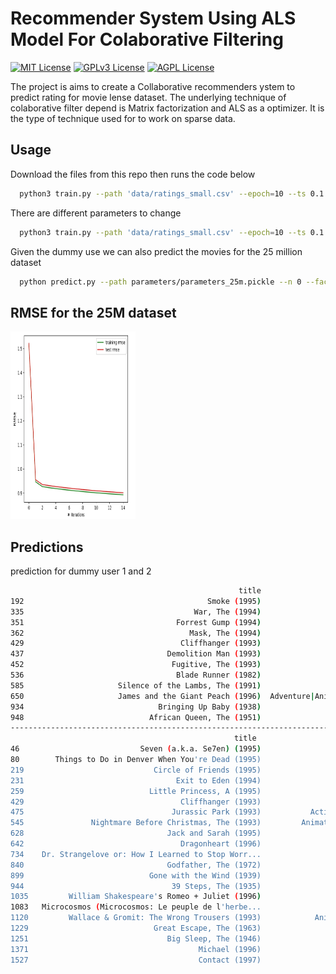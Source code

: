 # Recommender System Using ALS Model For Colaborative Filtering

[![MIT License](https://img.shields.io/badge/License-MIT-green.svg)](https://choosealicense.com/licenses/mit/)
[![GPLv3 License](https://img.shields.io/badge/License-GPL%20v3-yellow.svg)](https://opensource.org/licenses/)
[![AGPL License](https://img.shields.io/badge/license-AGPL-blue.svg)](http://www.gnu.org/licenses/agpl-3.0)


The project is aims to create a Collaborative recommenders ystem to predict rating for movie lense dataset. The underlying technique of colaborative filter depend is Matrix factorization and ALS as a optimizer. It is the type of technique used for to work on sparse data.




## Usage

Download the files from this repo then runs the code below

```bash
  python3 train.py --path 'data/ratings_small.csv' --epoch=10 --ts 0.1
```
There are different parameters to change
```bash
  python3 train.py --path 'data/ratings_small.csv' --epoch=10 --ts 0.1 lamda 0.01 thau 0.01
```
Given the dummy use we can also predict the movies for the 25 million dataset
```bash
  python predict.py --path parameters/parameters_25m.pickle --n 0 --fact 1
```

## RMSE for the 25M dataset
<img
  src="/docs/metrics_with_featues_25m_page-0001.jpg"
  alt="Alt text"
  title="Optional title"
  style="display: inline-block; max-width: 200px;height:300px">
  
## Predictions
prediction for dummy user 1 and 2
```bash
                                                   title                                        genres
192                                         Smoke (1995)                                  Comedy|Drama
335                                      War, The (1994)                           Adventure|Drama|War
351                                  Forrest Gump (1994)                      Comedy|Drama|Romance|War
362                                     Mask, The (1994)                   Action|Comedy|Crime|Fantasy
429                                   Cliffhanger (1993)                     Action|Adventure|Thriller
437                                Demolition Man (1993)                       Action|Adventure|Sci-Fi
452                                 Fugitive, The (1993)                                      Thriller
536                                  Blade Runner (1982)                        Action|Sci-Fi|Thriller
585                     Silence of the Lambs, The (1991)                         Crime|Horror|Thriller
650                     James and the Giant Peach (1996)  Adventure|Animation|Children|Fantasy|Musical
934                              Bringing Up Baby (1938)                                Comedy|Romance
948                            African Queen, The (1951)                  Adventure|Comedy|Romance
------------------------------------------------------------------------------------------------------
                                                  title                                     genres
46                           Seven (a.k.a. Se7en) (1995)                           Mystery|Thriller
80        Things to Do in Denver When You're Dead (1995)                        Crime|Drama|Romance
219                             Circle of Friends (1995)                              Drama|Romance
231                                  Exit to Eden (1994)                                     Comedy
259                            Little Princess, A (1995)                             Children|Drama
429                                   Cliffhanger (1993)                  Action|Adventure|Thriller
475                                 Jurassic Park (1993)           Action|Adventure|Sci-Fi|Thriller
545               Nightmare Before Christmas, The (1993)         Animation|Children|Fantasy|Musical
628                                Jack and Sarah (1995)                                    Romance
642                                   Dragonheart (1996)                   Action|Adventure|Fantasy
734    Dr. Strangelove or: How I Learned to Stop Worr...                                 Comedy|War
840                                Godfather, The (1972)                                Crime|Drama
899                            Gone with the Wind (1939)                          Drama|Romance|War
944                                 39 Steps, The (1935)                     Drama|Mystery|Thriller
1035         William Shakespeare's Romeo + Juliet (1996)                              Drama|Romance
1083   Microcosmos (Microcosmos: Le peuple de l'herbe...                                Documentary
1120         Wallace & Gromit: The Wrong Trousers (1993)            Animation|Children|Comedy|Crime
1229                            Great Escape, The (1963)                 Action|Adventure|Drama|War
1251                               Big Sleep, The (1946)                    Crime|Film-Noir|Mystery
1371                                      Michael (1996)               Comedy|Drama|Fantasy|Romance
1527                                      Contact (1997)                               Drama|Sci-Fi

